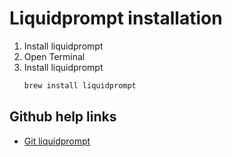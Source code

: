 # Liquidprompt installation

1. Install liquidprompt
2. Open Terminal
3. Install liquidprompt
    ```bash
    brew install liquidprompt
    ```

## Github help links

* [Git liquidprompt](https://github.com/nojhan/liquidprompt)